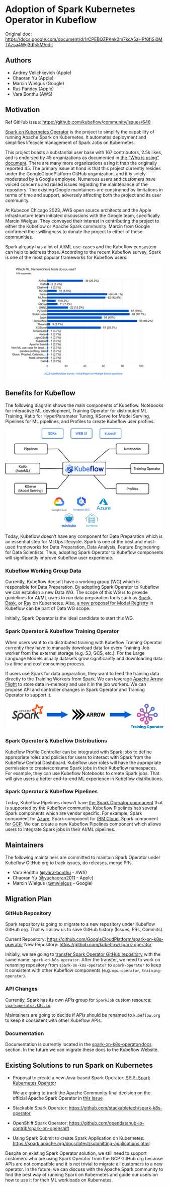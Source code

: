 # Adoption of Spark Kubernetes Operator in Kubeflow

Original doc: https://docs.google.com/document/d/1rCPEBQZPKnk0m7kcA5aHPf0fISl0MTAzsa4Wg3dfs5M/edit

## Authors

- Andrey Velichkevich (Apple)
- Chaoran Yu (Apple)
- Marcin Wielgus (Google)
- Rus Pandey (Apple)
- Vara Bonthu (AWS)

## Motivation

Ref GitHub issue: https://github.com/kubeflow/community/issues/648

[Spark on Kubernetes Operator](https://github.com/GoogleCloudPlatform/spark-on-k8s-operator) is the
project to simplify the capability of running Apache Spark on Kubernetes. It automates deployment
and simplifies lifecycle management of Spark Jobs on Kubernetes.

This project boasts a substantial user base with 167 contributors, 2.5k likes, and is endorsed by 45
organizations as documented in
[the "Who is using" document](https://github.com/GoogleCloudPlatform/spark-on-k8s-operator/blob/master/docs/who-is-using.md).
There are many more organizations using it than the originally reported 45. The primary issue at
hand is that this project currently resides under the GoogleCloudPlatform GitHub organization, and
it is solely moderated by a Google employee. Numerous users and customers have voiced concerns and
raised issues regarding the maintenance of the repository. The existing Google maintainers
are constrained by limitations in terms of time and support, adversely affecting both the project
and its user community.

At Kubecon Chicago 2023, AWS open source architects and the Apple infrastructure team initiated
discussions with the Google team, specifically Marcin Wielgus. They conveyed their interest in
contributing the project to either the Kubeflow or Apache Spark community.
Marcin from Google confirmed their willingness to donate the project to either of these communities.

Spark already has a lot of AI/ML use-cases and the Kubeflow ecosystem can help to address those.
According to the recent Kubeflow survey, Spark is one of the most popular frameworks for Kubeflow users:

![Kubeflow Survey 2022](diagrams/kubeflow-survey-2022.png)

## Benefits for Kubeflow

The following diagram shows the main components of Kubeflow. Notebooks for interactive ML development,
Training Operator for distributed ML Training, Katib for HyperParameter Tuning, KServe for
Model Serving, Pipelines for ML pipelines, and Profiles to create Kubeflow user profiles.

![Kubeflow Overview](diagrams/kubeflow-overview.png)

Today, Kubeflow doesn’t have any component for Data Preparation which is an essential step for
MLOps lifecycle. Spark is one of the best and most-used frameworks for Data Preparation,
Data Analysis, Feature Engineering for Data Scientists. Thus, adopting Spark Operator to Kubeflow
components will significantly improve Kubeflow user experience.

### Kubeflow Working Group Data

Currently, Kubeflow doesn’t have a working group (WG) which is responsible for Data Preparation.
By adopting Spark Operator to Kubeflow we can establish a new Data WG. The scope of this
WG is to provide guidelines for AI/ML users to run data preparation tools such as
[Spark](https://spark.apache.org/), [Dask](https://www.dask.org/), or [Ray](https://docs.ray.io/en/latest/)
on Kubernetes. Also,
[a new proposal for Model Registry](https://docs.google.com/document/d/1T3KfOqIfJohp0s1koQ2XrJJQQhj7TECO-m2xPsW59_c/edit#heading=h.t7b42oqmiz2y)
in Kubeflow can be part of Data WG scope.

Initially, Spark Operator is the ideal candidate to start this WG.

### Spark Operator & Kubeflow Training Operator

When users want to do distributed training with Kubeflow Training Operator currently they have to
manually download data for every Training Job worker from the external storage (e.g. S3, GCS, etc.).
For the Large Language Models usually datasets grow significantly and downloading data is a time and
cost consuming process.

If users use Spark for data preparation, they want to feed the training data directly to
the Training Workers from Spark. We can leverage [Apache Arrow Flight](https://arrow.apache.org/docs/format/Flight.html)
to store data in-memory and use it in the job workers. We can propose API and controller changes
in Spark Operator and Training Operator to support it.

![Spark to Training Operator](diagrams/spark-to-training.png)

### Spark Operator & Kubeflow Distributions

Kubeflow Profile Controller can be integrated with Spark jobs to define appropriate roles and
policies for users to interact with Spark from the Kubeflow Central Dashboard. Kubeflow user roles
will have the appropriate permission to create/consume Spark jobs in their Kubeflow namespaces.
For example, they can use Kubeflow Notebooks to create Spark jobs. That will give users a better
end-to-end ML experience in Kubeflow distributions.

### Spark Operator & Kubeflow Pipelines

Today, Kubeflow Pipelines doesn’t have
[the Spark Operator component](https://github.com/kubeflow/pipelines/tree/master/components/kubeflow)
that is supported by the Kubeflow community. Kubeflow Pipelines has several Spark components which
are vendor specific. For example, Spark component for
[Azure](https://github.com/kubeflow/pipelines/tree/e976d6d4696262e319ae971ffa645297cf258d80/components/azure/azuresynapse/runsparkjob),
Spark component for [IBM Cloud](https://github.com/kubeflow/pipelines/tree/e976d6d4696262e319ae971ffa645297cf258d80/components/ibm-components/spark),
Spark component for [GCP](https://github.com/kubeflow/pipelines/tree/e976d6d4696262e319ae971ffa645297cf258d80/components/gcp/dataproc/submit_pyspark_job).
We can create a new Kubeflow Pipelines component which allows users to integrate Spark jobs in
their AI/ML pipelines.

## Maintainers

The following maintainers are committed to maintain Spark Operator under Kubeflow GitHub org to
track issues, do releases, merge PRs.

- Vara Bonthu ([@vara-bonthu](https://github.com/vara-bonthu) - AWS)
- Chaoran Yu ([@yuchaoran2011](https://github.com/yuchaoran2011) - Apple)
- Marcin Wielgus ([@mwielgus](https://github.com/mwielgus) - Google)

## Migration Plan

### GitHub Repository

Spark repository is going to migrate to a new repository under Kubeflow GitHub org.
That will allow us to save GitHub history (Issues, PRs, Commits).

Current Repository: https://github.com/GoogleCloudPlatform/spark-on-k8s-operator
New Repository: https://github.com/kubeflow/spark-operator

Initially, we are going to [transfer Spark Operator GitHub repository](https://docs.github.com/en/repositories/creating-and-managing-repositories/transferring-a-repository#about-repository-transfers) with the same name: `spark-on-k8s-operator`.
After the transfer, we need to work on renaming repository
from `spark-on-k8s-operator` to `spark-operator` to keep it consistent with other Kubeflow components
(e.g. `mpi-operator`, `training-operator`).

### API Changes

Currently, Spark has its own APIs group for `SparkJob` custom resource:
[`sparkoperator.k8s.io`](https://github.com/GoogleCloudPlatform/spark-on-k8s-operator/blob/86d71c828bd05fb0486f4190efacf839771eba16/pkg/apis/sparkoperator.k8s.io/register.go#L20).

Maintainers are going to decide if APIs should be renamed to `kubeflow.org` to keep it consistent
with other Kubeflow APIs.

### Documentation

Documentation is currently located in the [spark-on-k8s-operator/docs](https://github.com/GoogleCloudPlatform/spark-on-k8s-operator/tree/master/docs)
section. In the future we can migrate these docs to the Kubeflow Website.

## Existing Solutions to run Spark on Kubernetes

- Proposal to create a new Java-based Spark Operator:
  [SPIP: Spark Kubernetes Operator](https://docs.google.com/document/d/1f5mm9VpSKeWC72Y9IiKN2jbBn32rHxjWKUfLRaGEcLE/edit#heading=h.h3pualbnwuc2)

  We are going to track the Apache Community final decision on the official Apache Spark Operator in
  [this issue](https://issues.apache.org/jira/browse/SPARK-46054)

- Stackable Spark Operator: https://github.com/stackabletech/spark-k8s-operator

- OpenShift Spark Operator: https://github.com/opendatahub-io-contrib/spark-on-openshift

- Using Spark Submit to create Spark Application on Kubernetes:
  https://spark.apache.org/docs/latest/submitting-applications.html

Despite on existing Spark Operator solution, we still need to support customers who are using
Spark Operator from the GCP GitHub org because APIs are not compatible and it is not trivial to
migrate all customers to a new operator. In the future, we can discuss with the Apache Spark
community to find the best way of running Spark on Kubernetes and guide our users on how to use it
for their ML workloads on Kubernetes.

